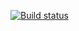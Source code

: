 [![Build status](https://ci.appveyor.com/api/projects/status/t3olea8qvx4q3r11?svg=true)](https://ci.appveyor.com/project/Kylon0/automatization-2-3)
